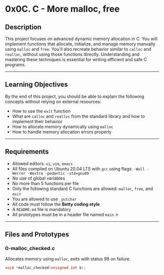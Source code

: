 # 0x0C. C - More malloc, free

## Description

This project focuses on advanced dynamic memory allocation in C. You will implement functions that allocate, initialize, and manage memory manually using `malloc` and `free`. You'll also recreate behavior similar to `calloc` and `realloc`, without using those functions directly. Understanding and mastering these techniques is essential for writing efficient and safe C programs.

---

## Learning Objectives

By the end of this project, you should be able to explain the following concepts without relying on external resources:

- How to use the `exit` function
- What are `calloc` and `realloc` from the standard library and how to implement their behavior
- How to allocate memory dynamically using `malloc`
- How to handle memory allocation errors properly

---

## Requirements

- Allowed editors: `vi`, `vim`, `emacs`
- All files compiled on Ubuntu 20.04 LTS with `gcc` using flags: `-Wall -Werror -Wextra -pedantic -std=gnu89`
- No use of global variables
- No more than 5 functions per file
- Only the following standard C functions are allowed: `malloc`, `free`, and `exit`
- You are allowed to use `_putchar`
- All code must follow the **Betty coding style**
- A `README.md` file is mandatory
- All prototypes must be in a header file named `main.h`

---

## Files and Prototypes

### 0-malloc_checked.c
Allocates memory using `malloc`, exits with status 98 on failure.
```c
void *malloc_checked(unsigned int b);

